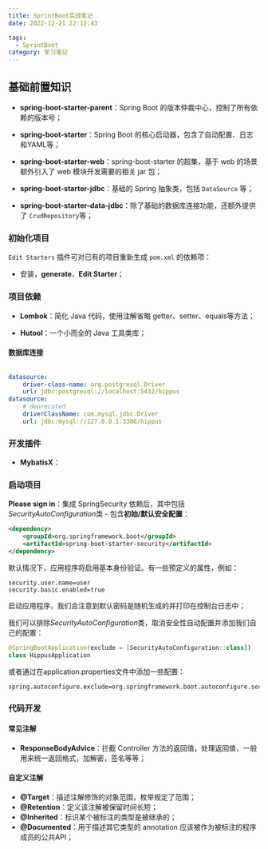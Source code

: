 ```yaml
---
title: SprintBoot实战笔记
date: 2022-12-21 22:12:43

tags:
  - SprintBoot
category: 学习笔记
---
```


## 基础前置知识

- **spring-boot-starter-parent**：Spring Boot 的版本仲裁中心，控制了所有依赖的版本号；
- **spring-boot-starter**：Spring Boot 的核心启动器，包含了自动配置、日志和YAML等；

- **spring-boot-starter-web**：spring-boot-starter 的超集，基于 web 的场景额外引入了 web 模块开发需要的相关 jar 包；

- **spring-boot-starter-jdbc**：基础的 Spring 抽象类，包括 `DataSource` 等；

- **spring-boot-starter-data-jdbc**：除了基础的数据库连接功能，还额外提供了 `CrudRepository`等；

### 初始化项目

`Edit Starters` 插件可对已有的项目重新生成 `pom.xml` 的依赖项：

- 安装，**generate**，**Edit Starter**；

### 项目依赖

- **Lombok**：简化 Java 代码，使用注解省略 getter、setter、equals等方法；

- **Hutool**：一个小而全的 Java 工具类库；

#### 数据库连接

```xml

```

```yaml
datasource:
    driver-class-name: org.postgresql.Driver
    url: jdbc:postgresql://localhost:5432/hippus
datasource:
	# deprecated
    driverClassName: com.mysql.jdbc.Driver
    url: jdbc:mysql://127.0.0.1:3306/hippus
```

### 开发插件

- **MybatisX**：

### 启动项目

**Please sign in**：集成 SpringSecurity 依赖后，其中包括*SecurityAutoConfiguration*类 - 包含**初始/默认安全配置**：

```xml
<dependency>
    <groupId>org.springframework.boot</groupId>
    <artifactId>spring-boot-starter-security</artifactId>
</dependency>
```

默认情况下，应用程序将启用基本身份验证。有一些预定义的属性，例如：

```
security.user.name=user
security.basic.enabled=true
```

启动应用程序，我们会注意到默认密码是随机生成的并打印在控制台日志中；

我们可以排除*SecurityAutoConfiguration*类，取消安全性自动配置并添加我们自己的配置：

```kotlin
@SpringBootApplication(exclude = [SecurityAutoConfiguration::class])
class HippusApplication
```

或者通过在application.properties文件中添加一些配置：

```
spring.autoconfigure.exclude=org.springframework.boot.autoconfigure.security.SecurityAutoConfiguration
```

### 代码开发

#### 常见注解

- **ResponseBodyAdvice**：拦截 Controller 方法的返回值，处理返回值，一般用来统一返回格式，加解密，签名等等；

#### 自定义注解

- **@Target**：描述注解修饰的对象范围，枚举规定了范围；
- **@Retention**：定义该注解被保留时间长短；
- **@Inherited**：标识某个被标注的类型是被继承的；
- **@Documented**：用于描述其它类型的 annotation 应该被作为被标注的程序成员的公共API；
